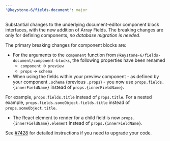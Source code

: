 ```yaml
---
'@keystone-6/fields-document': major
---
```


Substantial changes to the underlying document-editor component block interfaces, with the new addition of Array Fields.
The breaking changes are only for defining components, _no database migration is needed_.

The primary breaking changes for component blocks are:

- For the arguments to the `component` function from `@keystone-6/fields-document/component-blocks`, the following properties have been renamed
  - `component` -> `preview`
  - `props` -> `schema`
- When using the fields within your preview component - as defined by your component `.schema` (previous `.props`) - you now use `props.fields.{innerFieldName}` instead of `props.{innerFieldName}`.

For example, `props.fields.title` instead of `props.title`.
For a nested example, `props.fields.someObject.fields.title` instead of `props.someObject.title`.

- The React element to render for a child field is now `props.{innerFieldName}.element` instead of `props.{innerFieldName}`.

See [#7428](https://github.com/keystonejs/keystone/pull/7428) for detailed instructions if you need to upgrade your code.
